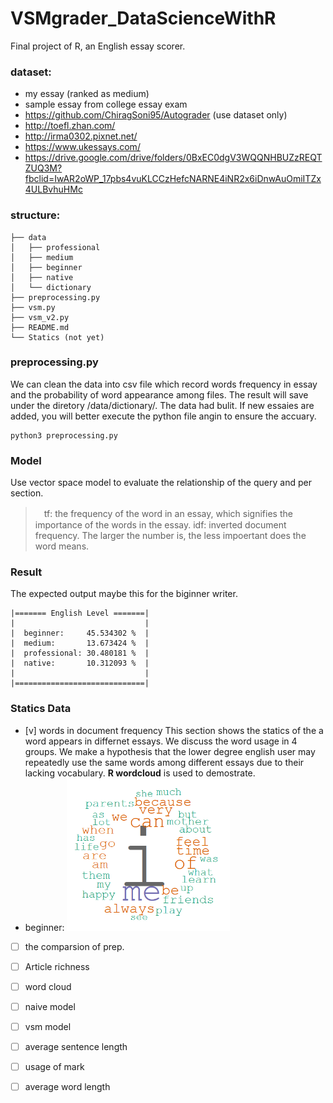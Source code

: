 # VSMgrader_DataScienceWithR
Final project of R, an English essay scorer.

### dataset:
- my essay (ranked as medium)
- sample essay from college essay exam
- https://github.com/ChiragSoni95/Autograder (use dataset only)
- http://toefl.zhan.com/
- http://irma0302.pixnet.net/
- https://www.ukessays.com/
- https://drive.google.com/drive/folders/0BxEC0dgV3WQQNHBUZzREQTZUQ3M?fbclid=IwAR2oWP_17pbs4vuKLCCzHefcNARNE4iNR2x6iDnwAuOmiITZx4ULBvhuHMc

### structure:
```
├── data
│   ├── professional
│   ├── medium
│   ├── beginner
│   ├── native 
│   └── dictionary  
├── preprocessing.py
├── vsm.py
├── vsm_v2.py
├── README.md
└── Statics (not yet)
```

### preprocessing.py
We can clean the data into csv file which record words frequency in essay and the probability of word appearance among files.
The result will save under the diretory /data/dictionary/.
The data had bulit. If new essaies are added, you will better execute the python file angin to ensure the accuary.
```
python3 preprocessing.py
```

### Model
Use vector space model to evaluate the relationship of the query and per section.

>　tf: the frequency of the word in an essay, which signifies the importance of the words in the essay.
>  idf: inverted document frequency. The larger the number is, the less impoertant does the word means.
 
### Result
The expected output maybe this for the biginner writer.
```
|======= English Level =======|
|                             |
|  beginner:     45.534302 %  |
|  medium:       13.673424 %  |
|  professional: 30.480181 %  |
|  native:       10.312093 %  |
|                             |
|=============================|

```

### Statics Data

- [v] words in document frequency
This section shows the statics of the a word appears in differnet essays. We discuss the word usage in 4 groups. We make a hypothesis that the lower degree english user may repeatedly use the same words among different essays due to their lacking vocabulary. **R wordcloud** is used to demostrate. 
- beginner:
![](img/df_beginner.png) 
 
- [ ] the comparsion of prep.
- [ ] Article richness
- [ ] word cloud
- [ ] naive model
- [ ] vsm model
- [ ] average sentence length
- [ ] usage of mark
- [ ] average word length

